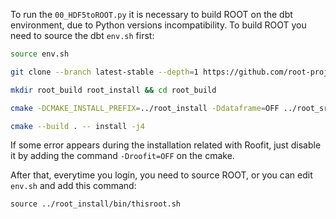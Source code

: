 To run the ``00_HDF5toROOT.py`` it is necessary to build ROOT on the dbt environment, due to Python versions incompatibility.
To build ROOT you need to source the dbt ``env.sh`` first:

```bash
source env.sh

git clone --branch latest-stable --depth=1 https://github.com/root-project/root.git root_src

mkdir root_build root_install && cd root_build

cmake -DCMAKE_INSTALL_PREFIX=../root_install -Ddataframe=OFF ../root_src

cmake --build . -- install -j4
```

If some error appears during the installation related with Roofit, just disable it by adding the command ``-Droofit=OFF`` on the cmake.

After that, everytime you login, you need to source ROOT, or you can edit ``env.sh`` and add this command:

``source ../root_install/bin/thisroot.sh``
